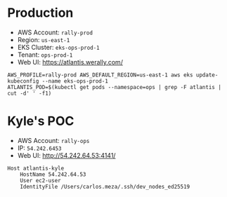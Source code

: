# Production
* AWS Account: `rally-prod`
* Region: `us-east-1`
* EKS Cluster: `eks-ops-prod-1`
&nbsp;
* Tenant: `ops-prod-1`
* Web UI: https://atlantis.werally.com/

```
AWS_PROFILE=rally-prod AWS_DEFAULT_REGION=us-east-1 aws eks update-kubeconfig --name eks-ops-prod-1
ATLANTIS_POD=$(kubectl get pods --namespace=ops | grep -F atlantis | cut -d' ' -f1)
```

# Kyle's POC
* AWS Account: `rally-ops`
* IP: `54.242.6453`
* Web UI: http://54.242.64.53:4141/
```
Host atlantis-kyle
	HostName 54.242.64.53
	User ec2-user
	IdentityFile /Users/carlos.meza/.ssh/dev_nodes_ed25519
```
<!--stackedit_data:
eyJoaXN0b3J5IjpbMjEzMTMyNjQ5MSwtMjA5ODEwNjUxNSwxNz
k3MjQyMjM1LDQxNjI0MTYyMV19
-->